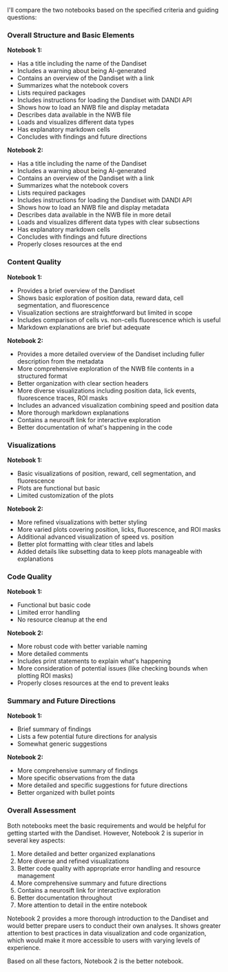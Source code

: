 I'll compare the two notebooks based on the specified criteria and guiding questions:

### Overall Structure and Basic Elements

**Notebook 1:**
- Has a title including the name of the Dandiset
- Includes a warning about being AI-generated
- Contains an overview of the Dandiset with a link
- Summarizes what the notebook covers
- Lists required packages
- Includes instructions for loading the Dandiset with DANDI API
- Shows how to load an NWB file and display metadata
- Describes data available in the NWB file
- Loads and visualizes different data types
- Has explanatory markdown cells
- Concludes with findings and future directions

**Notebook 2:**
- Has a title including the name of the Dandiset
- Includes a warning about being AI-generated
- Contains an overview of the Dandiset with a link
- Summarizes what the notebook covers
- Lists required packages
- Includes instructions for loading the Dandiset with DANDI API
- Shows how to load an NWB file and display metadata
- Describes data available in the NWB file in more detail
- Loads and visualizes different data types with clear subsections
- Has explanatory markdown cells
- Concludes with findings and future directions
- Properly closes resources at the end

### Content Quality

**Notebook 1:**
- Provides a brief overview of the Dandiset
- Shows basic exploration of position data, reward data, cell segmentation, and fluorescence
- Visualization sections are straightforward but limited in scope
- Includes comparison of cells vs. non-cells fluorescence which is useful
- Markdown explanations are brief but adequate

**Notebook 2:**
- Provides a more detailed overview of the Dandiset including fuller description from the metadata
- More comprehensive exploration of the NWB file contents in a structured format
- Better organization with clear section headers
- More diverse visualizations including position data, lick events, fluorescence traces, ROI masks
- Includes an advanced visualization combining speed and position data
- More thorough markdown explanations
- Contains a neurosift link for interactive exploration
- Better documentation of what's happening in the code

### Visualizations

**Notebook 1:**
- Basic visualizations of position, reward, cell segmentation, and fluorescence
- Plots are functional but basic
- Limited customization of the plots

**Notebook 2:**
- More refined visualizations with better styling
- More varied plots covering position, licks, fluorescence, and ROI masks
- Additional advanced visualization of speed vs. position
- Better plot formatting with clear titles and labels
- Added details like subsetting data to keep plots manageable with explanations

### Code Quality

**Notebook 1:**
- Functional but basic code
- Limited error handling
- No resource cleanup at the end

**Notebook 2:**
- More robust code with better variable naming
- More detailed comments
- Includes print statements to explain what's happening
- More consideration of potential issues (like checking bounds when plotting ROI masks)
- Properly closes resources at the end to prevent leaks

### Summary and Future Directions

**Notebook 1:**
- Brief summary of findings
- Lists a few potential future directions for analysis
- Somewhat generic suggestions

**Notebook 2:**
- More comprehensive summary of findings
- More specific observations from the data
- More detailed and specific suggestions for future directions
- Better organized with bullet points

### Overall Assessment

Both notebooks meet the basic requirements and would be helpful for getting started with the Dandiset. However, Notebook 2 is superior in several key aspects:

1. More detailed and better organized explanations
2. More diverse and refined visualizations
3. Better code quality with appropriate error handling and resource management
4. More comprehensive summary and future directions
5. Contains a neurosift link for interactive exploration
6. Better documentation throughout
7. More attention to detail in the entire notebook

Notebook 2 provides a more thorough introduction to the Dandiset and would better prepare users to conduct their own analyses. It shows greater attention to best practices in data visualization and code organization, which would make it more accessible to users with varying levels of experience.

Based on all these factors, Notebook 2 is the better notebook.